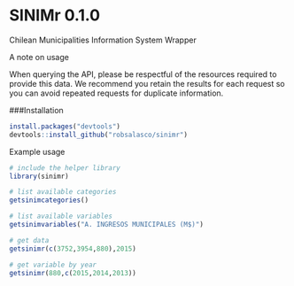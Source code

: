 # SINIMr 0.1.0

Chilean Municipalities Information System Wrapper

A note on usage

When querying the API, please be respectful of the resources required to provide this data. We recommend you retain the results for each request so you can avoid repeated requests for duplicate information.

###Installation

```R
install.packages("devtools")
devtools::install_github("robsalasco/sinimr")
```

Example usage

```R
# include the helper library
library(sinimr)

# list available categories
getsinimcategories()

# list available variables
getsinimvariables("A. INGRESOS MUNICIPALES (M$)")

# get data
getsinimr(c(3752,3954,880),2015)

# get variable by year
getsinimr(880,c(2015,2014,2013))

```
